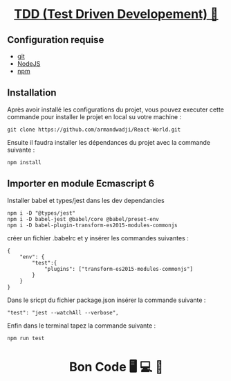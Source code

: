 <div>
  <h1 align="center">
    <a href="https://github.com/armandwadji/React-World.git">TDD (Test Driven Developement) 🧪
    </a>  
  </h1>
</div> 

## Configuration requise

- [git][git]
- [NodeJS][node]
- [npm][npm]

## Installation
Après avoir installé les configurations du projet, vous pouvez executer cette commande pour installer le projet en local su votre machine :

```
git clone https://github.com/armandwadji/React-World.git
```

Ensuite il faudra installer les dépendances du projet avec la commande suivante :

```
npm install
```

## Importer en module Ecmascript 6
Installer babel  et types/jest dans les dev dependancies
```
npm i -D "@types/jest"
npm i -D babel-jest @babel/core @babel/preset-env
npm i -D babel-plugin-transform-es2015-modules-commonjs
```

créer un fichier .babelrc et y insérer les commandes suivantes :
```
{
    "env": {
        "test":{
            "plugins": ["transform-es2015-modules-commonjs"]
        }
    }
}
```

Dans le sricpt du fichier package.json insérer la commande suivante :
```
"test": "jest --watchAll --verbose",
```

Enfin dans le terminal tapez la commande suivante :
```
npm run test
```

<h1 align="center">Bon Code 🖥 💻 📱</h1>

<!-- prettier-ignore-start -->
[npm]: https://www.npmjs.com/
[node]: https://nodejs.org
[git]: https://git-scm.com/
<!-- prettier-ignore-end -->
